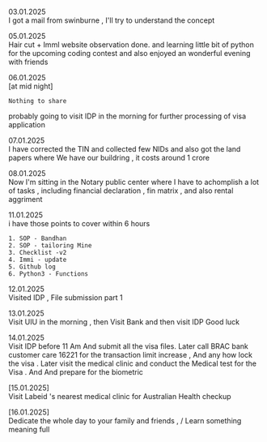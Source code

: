 03.01.2025<br>
I got a mail from swinburne , I'll try to understand the concept 

05.01.2025<br>
Hair cut + ImmI website observation done. and learning little bit of python for the upcoming coding contest and also enjoyed an wonderful evening with friends 

06.01.2025<br>
[at mid night]
```
Nothing to share 
```
probably going to visit IDP in the morning for further processing of visa application

07.01.2025<br>
I have corrected the TIN and collected few NIDs and also got the land papers where We have our buildring , it costs around 1 crore 

08.01.2025<br>
Now I'm sitting in the Notary public center where I have to achomplish a lot of tasks , including financial declaration , fin matrix , and also rental aggriment 

11.01.2025<br>
i have those points to cover within 6 hours
```
1. SOP - Bandhan 
2. SOP - tailoring Mine 
3. Checklist -v2
4. Immi - update 
5. Github log 
6. Python3 - Functions
```

12.01.2025 <br>
Visited IDP , File submission part 1

13.01.2025<br>
Visit UIU in the morning , then Visit Bank and then visit IDP 
Good luck 

14.01.2025<br>
Visit IDP before 11 Am And submit all the visa files. Later call BRAC bank customer care 16221 for the transaction limit increase , And any how lock the visa . Later visit the medical clinic and conduct the Medical test for the Visa . And And prepare for the biometric 


[15.01.2025]<br>
Visit  Labeid 's nearest medical clinic for Australian Health checkup 

[16.01.2025]<br>
Dedicate the whole day to your family and friends , / Learn something meaning full 